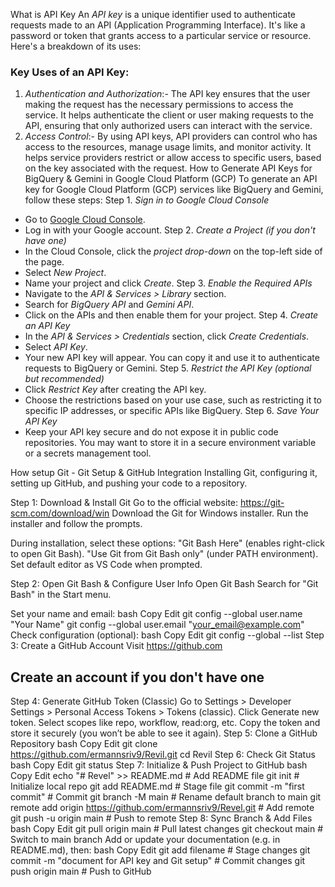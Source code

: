 What is API Key
An *API key* is a unique identifier used to authenticate requests made to an API (Application Programming Interface). It's like a password or token that grants access to a particular service or resource. Here's a breakdown of its uses:
### Key Uses of an API Key:
1. *Authentication and Authorization*:- The API key ensures that the user making the request has the necessary permissions to access the service. It helps authenticate the client or user making requests to the API, ensuring that only authorized users can interact with the service.
 2. *Access Control*:- By using API keys, API providers can control who has access to the resources, manage usage limits, and monitor activity. It helps service providers restrict or allow access to specific users, based on the key associated with the request.
How to Generate API Keys for BigQuery & Gemini in Google Cloud Platform (GCP) 
To generate an API key for Google Cloud Platform (GCP) services like BigQuery and Gemini, follow these steps:
Step 1. *Sign in to Google Cloud Console*
   - Go to [Google Cloud Console](https://console.cloud.google.com/).
   - Log in with your Google account.
Step 2. *Create a Project (if you don't have one)*
   - In the Cloud Console, click the *project drop-down* on the top-left side of the page.
   - Select *New Project*.
   - Name your project and click *Create*.
Step 3. *Enable the Required APIs*
   - Navigate to the *API & Services > Library* section.
   - Search for *BigQuery API* and *Gemini API*.
   - Click on the APIs and then enable them for your project.
Step 4. *Create an API Key*
   - In the *API & Services > Credentials* section, click *Create Credentials*.
   - Select *API Key*.
   - Your new API key will appear. You can copy it and use it to authenticate requests to BigQuery or Gemini.
Step 5. *Restrict the API Key (optional but recommended)*
   - Click *Restrict Key* after creating the API key.
   - Choose the restrictions based on your use case, such as restricting it to specific IP addresses, or specific APIs like BigQuery.
Step 6. *Save Your API Key*
   - Keep your API key secure and do not expose it in public code repositories. You may want to store it in a secure environment variable or a secrets management tool.

How setup Git -
Git Setup & GitHub Integration 
 Installing Git, configuring it, setting up GitHub, and pushing your code to a repository.

Step 1: 
Download & Install Git
Go to the official website: https://git-scm.com/download/win
Download the Git for Windows installer.
Run the installer and follow the prompts.

 During installation, select these options:
 "Git Bash Here" (enables right-click to open Git Bash).
 "Use Git from Git Bash only" (under PATH environment).
   Set default editor as VS Code when prompted.

 Step 2: 
Open Git Bash & Configure User Info
Open Git Bash
Search for "Git Bash" in the Start menu.

Set your name and email:
bash
Copy
Edit
git config --global user.name "Your Name"
git config --global user.email "your_email@example.com"
Check configuration (optional):
bash
Copy
Edit
git config --global --list
Step 3: Create a GitHub Account
Visit https://github.com
## Create an account if you don't have one ##
Step 4: Generate GitHub Token (Classic)
Go to Settings > Developer Settings > Personal Access Tokens > Tokens (classic).
Click Generate new token.
Select scopes like repo, workflow, read:org, etc.
Copy the token and store it securely (you won’t be able to see it again).
Step 5: Clone a GitHub Repository
bash
Copy
Edit
git clone https://github.com/ermannsriv9/Revil.git
cd Revil
Step 6: Check Git Status
bash
Copy
Edit
git status
Step 7: Initialize & Push Project to GitHub
bash
Copy
Edit
echo "# Revel" >> README.md     # Add README file
git init                        # Initialize local repo
git add README.md               # Stage file
git commit -m "first commit"    # Commit
git branch -M main              # Rename default branch to main
git remote add origin https://github.com/ermannsriv9/Revel.git  # Add remote
git push -u origin main         # Push to remote
 Step 8: Sync Branch & Add Files
bash
Copy
Edit
git pull origin main            # Pull latest changes
git checkout main               # Switch to main branch
Add or update your documentation (e.g. in README.md), then:
bash
Copy
Edit
git add filename                # Stage changes
git commit -m "document for API key and Git setup"  # Commit changes
git push origin main            # Push to GitHub


